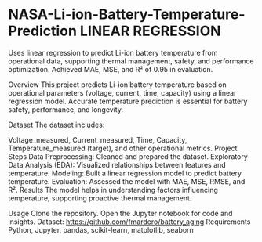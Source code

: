 # NASA-Li-ion-Battery-Temperature-Prediction LINEAR REGRESSION
Uses linear regression to predict Li-ion battery temperature from operational data, supporting thermal management, safety, and performance optimization. Achieved MAE, MSE, and R² of 0.95 in evaluation.

Overview
This project predicts Li-ion battery temperature based on operational parameters (voltage, current, time, capacity) using a linear regression model. Accurate temperature prediction is essential for battery safety, performance, and longevity.

Dataset
The dataset includes:

Voltage_measured, Current_measured, Time, Capacity, Temperature_measured (target), and other operational metrics.
Project Steps
Data Preprocessing: Cleaned and prepared the dataset.
Exploratory Data Analysis (EDA): Visualized relationships between features and temperature.
Modeling: Built a linear regression model to predict battery temperature.
Evaluation: Assessed the model with MAE, MSE, RMSE, and R².
Results
The model helps in understanding factors influencing temperature, supporting proactive thermal management.

Usage
Clone the repository.
Open the Jupyter notebook for code and insights.
Dataset: https://github.com/fmardero/battery_aging
Requirements
Python, Jupyter, pandas, scikit-learn, matplotlib, seaborn
